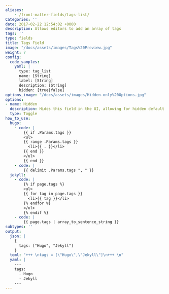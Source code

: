 ```yaml
---
aliases:
    - /front-matter-fields/tags-list/
Categories: ''
date: 2017-02-22 12:54:02 +0000
description: Allows editors to add an array of tags 
tags: ''
type: fields
title: Tags Field
image: "/docs/assets/images/Tags%20Preview.jpg"
weight: 7
config:
  code_samples:
    yaml: |
      type: tag_list
      name: [String]
      label: [String]
      description: [String]
      hidden: [true|false]
options_image: "/docs/assets/images/Hidden-only%20Options.jpg"
options:
- name: Hidden
  description: Hides this field in the UI, allowing for hidden default values.
  type: Toggle
how_to_use:
  hugo: 
    - code: |
        {{ if .Params.tags }}
        <ul>
        {{ range .Params.tags }}
          <li>{{ . }}</li>
        {{ end }}
        </ul> 
        {{ end }}
    - code: |
        {{ delimit .Params.tags ", " }}
  jekyll: 
    - code: |
        {% if page.tags %}
        <ul>
        {{ for tag in page.tags }}
          <li>{{ tag }}</li>
        {% endfor %}
        </ul> 
        {% endif %}
    - code: |
        {{ page.tags | array_to_sentence_string }}
subtypes: ''
output:
  json: |
    {
      tags: ["Hugo", "Jekyll"]
    }
  toml: "+++ \ntags = [\"Hugo\",\"Jekyll\"]\n+++ \n"
  yaml: |
    ---
    tags:
      - Hugo
      - Jekyll
    ---
---
```

